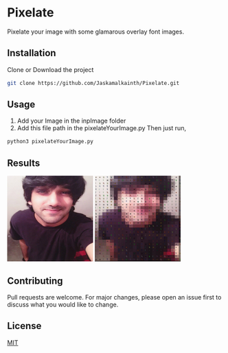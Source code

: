 # Pixelate

Pixelate your image with some glamarous overlay font images. 

## Installation

Clone or Download the project 

```bash
git clone https://github.com/Jaskamalkainth/Pixelate.git
```

## Usage

1. Add your Image in the inpImage folder
2. Add this file path in the pixelateYourImage.py
Then just run,
```bash
python3 pixelateYourImage.py
```

## Results
<img src="https://github.com/Jaskamalkainth/Pixelate/blob/master/InpImages/jk.jpg" width="200" height="200" />
<img src="https://github.com/Jaskamalkainth/Pixelate/blob/master/OutImages/jkPixelate.jpg" width="200" height="200" />



## Contributing
Pull requests are welcome. For major changes, please open an issue first to discuss what you would like to change.

## License
[MIT](https://choosealicense.com/licenses/mit/)
